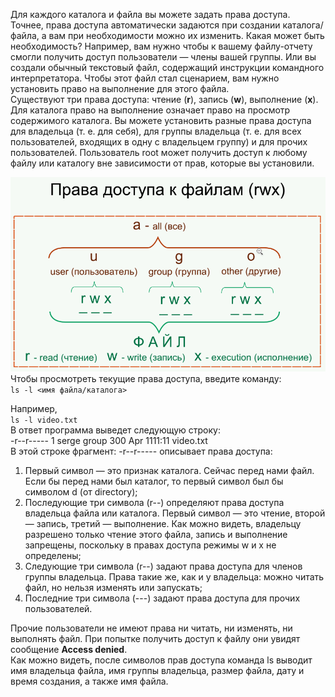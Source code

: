 Для каждого каталога и файла вы можете задать права доступа. Точнее, права доступа автоматически задаются при создании каталога/файла, а вам при необходимости можно их изменить. Какая может быть необходимость? Например, вам нужно чтобы к вашему файлу-отчету смогли получить доступ пользователи — члены вашей группы. Или вы создали обычный текстовый файл, содержащий инструкции командного интерпретатора. Чтобы этот файл стал сценарием, вам нужно установить право на выполнение для этого файла.  
Существуют три права доступа: чтение (**r**), запись (**w**), выполнение (**х**). Для каталога право на выполнение означает право на просмотр содержимого каталога. Вы можете установить разные права доступа для владельца (т. е. для себя), для группы владельца (т. е. для всех пользователей, входящих в одну с владельцем группу) и для прочих пользователей. Пользователь root может получить доступ к любому файлу или каталогу вне зависимости от прав, которые вы установили.


![image.png](./images/prava-dostupa_1.png)  
Чтобы просмотреть текущие права доступа, введите команду:  
`ls -l <имя файла/каталога>`


Например,  
`ls -l video.txt`  
В ответ программа выведет следующую строку:  
-r--r----- 1 serge group 300 Apr 1111:11 video.txt  
В этой строке фрагмент: -r--r----- описывает права доступа:


1. Первый символ — это признак каталога. Сейчас перед нами файл. Если бы перед нами был каталог, то первый символ был бы символом d (от directory);
2. Последующие три символа (r--) определяют права доступа владельца файла или каталога. Первый символ — это чтение, второй — запись, третий — выполнение. Как можно видеть, владельцу разрешено только чтение этого файла, запись и выполнение запрещены, поскольку в правах доступа режимы w и х не определены;
3. Следующие три символа (r--) задают права доступа для членов группы владель­ца. Права такие же, как и у владельца: можно читать файл, но нельзя изменять или запускать;
4. Последние три символа (---) задают права доступа для прочих пользователей.


Прочие пользователи не имеют права ни читать, ни изменять, ни выполнять файл. При попытке получить доступ к файлу они увидят сообщение **Access denied**.  
Как можно видеть, после символов прав доступа команда ls выводит имя владельца файла, имя группы владельца, размер файла, дату и время создания, а также имя файла.


